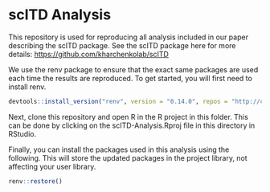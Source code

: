
<!-- README.md is generated from README.Rmd. Please edit that file -->

# scITD Analysis

This repository is used for reproducing all analysis included in our
paper describing the scITD package. See the scITD package here for more
details: <https://github.com/kharchenkolab/scITD>

We use the renv package to ensure that the exact same packages are used
each time the results are reproduced. To get started, you will first
need to install renv.

``` r
devtools::install_version("renv", version = "0.14.0", repos = "http://cran.us.r-project.org")
```

Next, clone this repository and open R in the R project in this folder.
This can be done by clicking on the scITD-Analysis.Rproj file in this
directory in RStudio.

Finally, you can install the packages used in this analysis using the following. This
will store the updated packages in the project library, not affecting your user library.

``` r
renv::restore()
```

